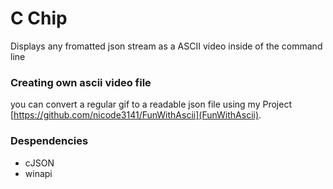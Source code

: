 # C Chip

Displays any fromatted json stream as a ASCII video inside of the command line

### Creating own ascii video file
you can convert a regular gif to a readable json file using my Project [https://github.com/nicode3141/FunWithAscii](FunWithAscii).

### Despendencies
 - cJSON
 - winapi